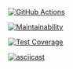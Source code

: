 [![GitHub Actions](https://github.com/Ray-Garraty/Perform+linter+check+and+module+tests/workflows/Perform+linter+check+and+module+tests/badge.svg)](https://github.com/Ray-Garraty/frontend-project-lvl2/actions)

[![Maintainability](https://api.codeclimate.com/v1/badges/879c931256464ef64186/maintainability)](https://codeclimate.com/github/Ray-Garraty/frontend-project-lvl2/maintainability)

[![Test Coverage](https://api.codeclimate.com/v1/badges/879c931256464ef64186/test_coverage)](https://codeclimate.com/github/Ray-Garraty/frontend-project-lvl2/test_coverage)

[![asciicast](https://asciinema.org/a/343504.svg)](https://asciinema.org/a/343504)
